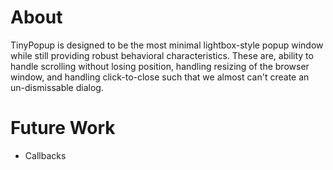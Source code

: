 # About

TinyPopup is designed to be the most minimal lightbox-style popup window while still
providing robust behavioral characteristics. These are, ability to handle scrolling
without losing position, handling resizing of the browser window, and handling
click-to-close such that we almost can't create an un-dismissable dialog.


# Future Work

* Callbacks

